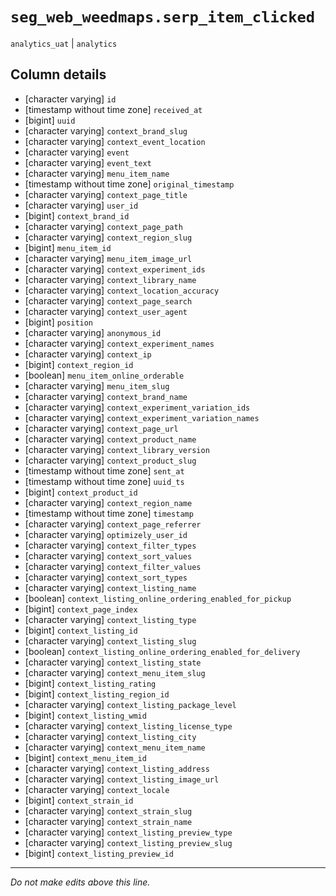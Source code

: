 # `seg_web_weedmaps.serp_item_clicked`
`analytics_uat` | `analytics`

## Column details
* [character varying] `id`
* [timestamp without time zone] `received_at`
* [bigint]    `uuid`
* [character varying] `context_brand_slug`
* [character varying] `context_event_location`
* [character varying] `event`
* [character varying] `event_text`
* [character varying] `menu_item_name`
* [timestamp without time zone] `original_timestamp`
* [character varying] `context_page_title`
* [character varying] `user_id`
* [bigint]    `context_brand_id`
* [character varying] `context_page_path`
* [character varying] `context_region_slug`
* [bigint]    `menu_item_id`
* [character varying] `menu_item_image_url`
* [character varying] `context_experiment_ids`
* [character varying] `context_library_name`
* [character varying] `context_location_accuracy`
* [character varying] `context_page_search`
* [character varying] `context_user_agent`
* [bigint]    `position`
* [character varying] `anonymous_id`
* [character varying] `context_experiment_names`
* [character varying] `context_ip`
* [bigint]    `context_region_id`
* [boolean]   `menu_item_online_orderable`
* [character varying] `menu_item_slug`
* [character varying] `context_brand_name`
* [character varying] `context_experiment_variation_ids`
* [character varying] `context_experiment_variation_names`
* [character varying] `context_page_url`
* [character varying] `context_product_name`
* [character varying] `context_library_version`
* [character varying] `context_product_slug`
* [timestamp without time zone] `sent_at`
* [timestamp without time zone] `uuid_ts`
* [bigint]    `context_product_id`
* [character varying] `context_region_name`
* [timestamp without time zone] `timestamp`
* [character varying] `context_page_referrer`
* [character varying] `optimizely_user_id`
* [character varying] `context_filter_types`
* [character varying] `context_sort_values`
* [character varying] `context_filter_values`
* [character varying] `context_sort_types`
* [character varying] `context_listing_name`
* [boolean]   `context_listing_online_ordering_enabled_for_pickup`
* [bigint]    `context_page_index`
* [character varying] `context_listing_type`
* [bigint]    `context_listing_id`
* [character varying] `context_listing_slug`
* [boolean]   `context_listing_online_ordering_enabled_for_delivery`
* [character varying] `context_listing_state`
* [character varying] `context_menu_item_slug`
* [bigint]    `context_listing_rating`
* [bigint]    `context_listing_region_id`
* [character varying] `context_listing_package_level`
* [bigint]    `context_listing_wmid`
* [character varying] `context_listing_license_type`
* [character varying] `context_listing_city`
* [character varying] `context_menu_item_name`
* [bigint]    `context_menu_item_id`
* [character varying] `context_listing_address`
* [character varying] `context_listing_image_url`
* [character varying] `context_locale`
* [bigint]    `context_strain_id`
* [character varying] `context_strain_slug`
* [character varying] `context_strain_name`
* [character varying] `context_listing_preview_type`
* [character varying] `context_listing_preview_slug`
* [bigint]    `context_listing_preview_id`

-------------------------------------------------------------------------------
*Do not make edits above this line.*
